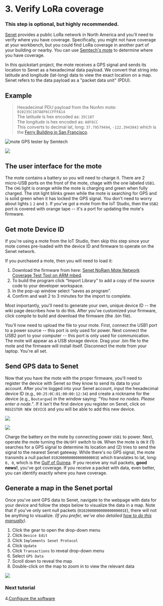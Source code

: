 # 3. Verify LoRa coverage 
### This step is optional, but highly recommended. 
[Senet](https://portal.senetco.com/) provides a public LoRa network in North America and you'll need to verify where you have coverage. Specifically, you might not have coverage at your workbench, but you could find LoRa coverage in another part of your building or nearby. You can use [Semtech's mote](http://www.semtech.com/images/datasheet/NorAmMote_User_Guide_3v0.2.pdf) to determine where you have coverage.  
  
In this quickstart project, the mote receives a GPS signal and sends its location to Senet as a hexadecimal data payload.  We convert that string into latitude and longitude (lat-long) data to view the exact location on a map. Senet refers to the data payload as a "packet data unit" (PDU). 

## Example
>Hexadecimal PDU payload from the NorAm mote: `010235C107A8F6CCFFFA14`  
>The latitude is hex encoded as: `35C107`  
>The longitude is hex encoded as: `A8F6CC`  
>This converts to decimal lat, long: `37.79579494`, `-122.3943043` which is the [Ferry Building in San Francisco](https://www.google.com/maps/place/Ferry+Building/@37.7940467,-122.3962511,17z/data=!4m2!3m1!1s0x0000000000000000:0x6cf7a313d6a53ec7).     
  	   	 
![mote GPS tester by Semtech](NorAm_mote.jpg)

![](norammote_img5.png)

## The user interface for the mote
The mote contains a battery so you will need to charge it.  There are 2 micro-USB ports on the front of the mote, chage with the one labeled `USB1`.  The `CHG` light is orange while the mote is charging and green when fully charged. The `USR` light blinks green while the mote is searching for GPS and is solid green when it has locked the GPS signal.  You don't need to worry about lights `1` `2` and `3`. If you've got a mote from the IoT Studio, then the `USB2` port is covered with orange tape -- it's a port for updating the mote's firmware. 

## Get mote Device ID

If you're using a mote from the IoT Studio, then skip this step since your mote comes pre-loaded with the device ID and firmware to operate on the Senet network. 
 
If you purchased a mote, then you will need to load it:   
1. Download the firmware from here: [Senet NoRam Mote Network Coverage Test Tool on ARM mbed](https://developer.mbed.org/teams/Senet/code/Senet-NAMote/).   
2.  To build the program click “Import Library” to add a copy of the source code  to your developer workspace.
3. In the pop-up window select “saves as program”.   
4. Confirm and wait 2 to 3 minutes for the import to complete.     

Most importantly, you'll need to generate your own, unique device ID -- the wiki page describes how to do this. After you've customized your firmware, click compile to build and download the firmware (the .bin file).

You'll now need to upload the file to your mote. First, connect the USB1 port to a power source -- this port is only used for power.  Next connect the USB2 port to your computer -- this port is only used for communication.  The mote will appear as a USB storage device. Drag your .bin file to the mote and the firmware will install itself.  Disconnect the mote from your laptop. You're all set.
 
## Send GPS data to Senet
Now that you have the mote with the proper firmware, you'll need to register the device with Senet so they know to send its data to your account.  After you're logged into your Senet account, input the hexadecimal device ID (e.g., `00:25:0C:01:00:00:12:34`) and create a nickname for the device (e.g., `Boutargue`) in the window saying: _"You have no nodes. Please enter a node."_. If it isn't the first device you register on Senet, click on `REGISTER NEW DEVICE` and you will be able to add this new device.  

![](Senet_register_device.png)

![](Senet_new_node.png)

Charge the battery on the mote by connecting power `USB1` to power.  Next, operate the mote turning the `ON/OFF` switch to `ON`. When the mote is `ON` it (1) searches for a GPS signal to determine its location and (2) tries to send the signal to the nearest Senet gateway.  While there's no GPS signal, the mote transmits a null packet `010200000000000000001E` which translates to lat, long: `0, 0`, which is the [Gulf of Guinea](https://www.google.com/maps/place/0%C2%B000'00.0%22N+0%C2%B000'00.0%22E/@6.1567252,-4.3467511,4.41z/data=!4m2!3m1!1s0x0:0x0).  If you receive any null packets, **good news!**, you've got coverage.  If you receive a packet with data, even better, you can identify exactly where you have coverage.  

## Generate a map in the Senet portal
Once you've sent GPS data to Senet, navigate to the webpage with data for your device and follow the steps below to visualize the data in a map. Note that if you've only sent null packets (`010200000000000000001E`), there will not be anything to visualize. _(If you prefer, we've also detailed [how to do this manually](map_Senet_PDUs.md))_. 

1. Click the gear to open the drop-down menu
2. Click `Device Edit`
3. Click `Implements Senet Protocol`
4. Click `Update`
5. Click `Transactions` to reveal drop-down menu
6. Select `GPS Data`
7. Scroll down to reveal the map
8. Double-click on the map to zoom in to view the relevant data

![](Senet_map.png) 

### Next tutorial
4.[Configure the software](4_ConfigureSoftware.md) 
